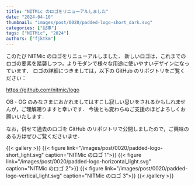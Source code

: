 ```yaml
---
title: "NITMic のロゴをリニューアルしました"
date: "2024-04-10"
thumbnail: "images/post/0020/padded-logo-short_dark.svg"
categories: ["記事"]
tags: ["NITMic", "2024"]
authors: ["fjktkm"]
---
```


このたび NITMic のロゴをリニューアルしました．
新しいロゴは，これまでのロゴの要素を踏襲しつつ，よりモダンで様々な用途に使いやすいデザインになっています．
ロゴの詳細につきましては，以下の GitHub のリポジトリをご覧ください：

https://github.com/nitmic/logo

OB・OG のみなさまにおかれましてはすこし寂しい思いをされるかもしれませんが，ご理解賜りますと幸いです．
今後とも変わらぬご支援のほどよろしくお願いいたします．

なお，併せて過去のロゴを GitHub のリポジトリで公開しましたので，ご興味のある方はぜひご覧くださいませ．

{{< gallery >}}
{{< figure link="/images/post/0020/padded-logo-short_light.svg" caption="NITMic のロゴ 1">}}
{{< figure link="/images/post/0020/padded-logo-horizontal_light.svg" caption="NITMic のロゴ 2">}}
{{< figure link="/images/post/0020/padded-logo-vertical_light.svg" caption="NITMic のロゴ 3">}}
{{< /gallery >}}
